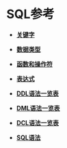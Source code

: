 # SQL参考

-   **[关键字](dolphin-关键字.md)**  

-   **[数据类型](dolphin-数据类型.md)**  

-   **[函数和操作符](dolphin-函数和操作符.md)**  

-   **[表达式](dolphin-表达式.md)**  

-   **[DDL语法一览表](dolphin-DDL语法一览表.md)**  

-   **[DML语法一览表](dolphin-DML语法一览表.md)**  

-   **[DCL语法一览表](dolphin-DCL语法一览表.md)**  

-   **[SQL语法](dolphin-SQL语法.md)**  


